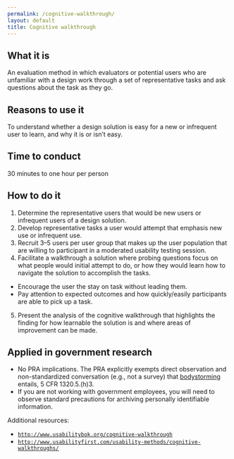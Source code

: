 ```yaml
---
permalink: /cognitive-walkthrough/
layout: default
title: Cognitive walkthrough
---
```


## What it is

An evaluation method in which evaluators or potential users who are unfamiliar with a design work through a set of representative tasks and ask questions about the task as they go.


## Reasons to use it

To understand whether a design solution is easy for a new or infrequent user to learn, and why it is or isn’t easy.

## Time to conduct

30 minutes to one hour per person

## How to do it

1. Determine the representative users that would be new users or infrequent users of a design solution.
2. Develop representative tasks a user would attempt that emphasis new use or infrequent use.
3. Recruit 3–5 users per user group that makes up the user population that are willing to participant in a moderated usability testing session.
4. Facilitate a walkthrough a solution  where probing questions focus on what people would initial attempt to do, or how they would learn how to navigate the solution to accomplish the tasks.  
 - Encourage the user the stay on task without leading them.
 - Pay attention to expected outcomes and how quickly/easily participants are able to pick up a task.
5. Present the analysis of the cognitive walkthrough that highlights the finding for how learnable the solution is and where areas of improvement can be made.

## Applied in government research

-  No PRA implications. The PRA explicitly exempts direct observation and non-standardized conversation (e.g., not a survey) that [bodystorming](../bodystorming/) entails, 5 CFR 1320.5.(h)3.
-  If you are not working with government employees, you will need to observe standard precautions for archiving personally identifiable information.


Additional resources:
- [`http://www.usabilitybok.org/cognitive-walkthrough`](http://www.usabilitybok.org/cognitive-walkthrough)
- [`http://www.usabilityfirst.com/usability-methods/cognitive-walkthroughs/`](http://www.usabilitybok.org/cognitive-walkthrough)
